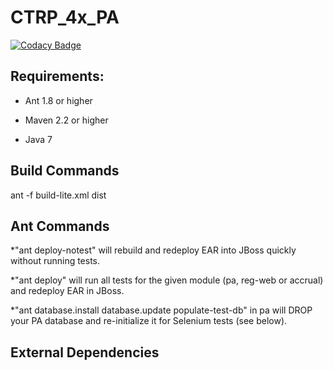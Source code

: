 # CTRP_4x_PA


[![Codacy Badge](https://api.codacy.com/project/badge/Grade/94d257b9684a44d99ba806af952e481c)](https://www.codacy.com/app/FNLCR/CTRP_4x_PA?utm_source=github.com&amp;utm_medium=referral&amp;utm_content=CBIIT/CTRP_4x_PA&amp;utm_campaign=Badge_Grade)

Requirements:
-------------

* Ant 1.8 or higher

* Maven 2.2 or higher

* Java 7

Build Commands
-------------

ant -f build-lite.xml dist 

Ant Commands
-------------

*"ant deploy-notest" will rebuild and redeploy EAR into JBoss quickly without running tests.

*"ant deploy" will run all tests for the given module (pa, reg-web or accrual) and redeploy EAR in JBoss.

*"ant database.install database.update populate-test-db" in pa will DROP your PA database and re-initialize it for Selenium tests (see below).



External Dependencies
--------------------- 


